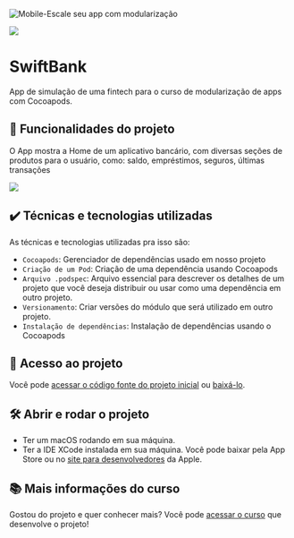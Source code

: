 
![Mobile-Escale seu app com modularização](https://github.com/AndriuCoelho/swift-bank/assets/7536739/ff6e2fd4-7728-48d2-a70a-63fc56f64a93)

![](https://img.shields.io/github/license/alura-cursos/android-com-kotlin-personalizando-ui)

# SwiftBank

App de simulação de uma fintech para o curso de modularização de apps com Cocoapods.

## 🔨 Funcionalidades do projeto

O App mostra a Home de um aplicativo bancário, com diversas seções de produtos para o usuário, como: saldo, empréstimos, seguros, últimas transações

![](img/amostra.gif)

## ✔️ Técnicas e tecnologias utilizadas

As técnicas e tecnologias utilizadas pra isso são:

- `Cocoapods`: Gerenciador de dependências usado em nosso projeto
- `Criação de um Pod`: Criação de uma dependência usando Cocoapods
- `Arquivo .podspec`: Arquivo essencial para descrever os detalhes de um projeto que você deseja distribuir ou usar como uma dependência em outro projeto.
- `Versionamento`: Criar versões do módulo que será utilizado em outro projeto. 
- `Instalação de dependências`: Instalação de dependências usando o Cocoapods


## 📁 Acesso ao projeto

Você pode [acessar o código fonte do projeto inicial](https://github.com/alura-cursos/android-com-kotlin-personalizando-ui/tree/projeto-inicial) ou [baixá-lo](https://github.com/alura-cursos/android-com-kotlin-personalizando-ui/archive/refs/heads/projeto-inicial.zip).

## 🛠️ Abrir e rodar o projeto

- Ter um macOS rodando em sua máquina.
- Ter a IDE XCode instalada em sua máquina. Você pode baixar pela App Store ou no [site para desenvolvedores](https://developer.apple.com/download/all/) da Apple.

## 📚 Mais informações do curso

Gostou do projeto e quer conhecer mais? Você pode [acessar o curso](https://cursos.alura.com.br/course/layouts-complexos-com-colecoes) que desenvolve o projeto!
